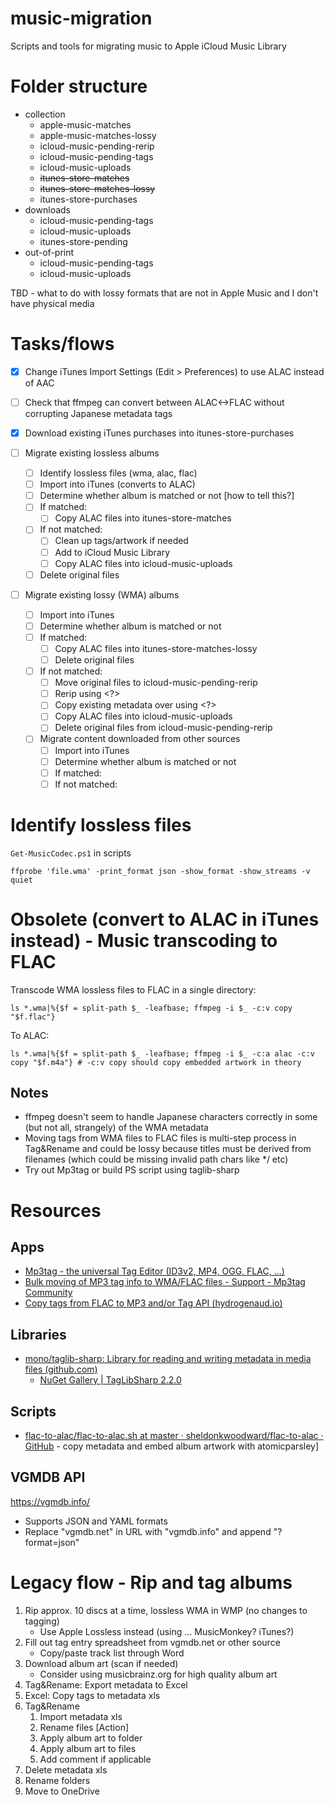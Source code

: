 # music-migration
Scripts and tools for migrating music to Apple iCloud Music Library

# Folder structure
- collection
  - apple-music-matches
  - apple-music-matches-lossy
  - icloud-music-pending-rerip
  - icloud-music-pending-tags
  - icloud-music-uploads
  - ~~itunes-store-matches~~
  - ~~itunes-store-matches-lossy~~
  - itunes-store-purchases
- downloads
  - icloud-music-pending-tags
  - icloud-music-uploads
  - itunes-store-pending
- out-of-print
  - icloud-music-pending-tags
  - icloud-music-uploads
	
TBD - what to do with lossy formats that are not in Apple Music and I don't have physical media

# Tasks/flows
- [x] Change iTunes Import Settings (Edit > Preferences) to use ALAC instead of AAC

- [ ] Check that ffmpeg can convert between ALAC<->FLAC without corrupting Japanese metadata tags
- [x] Download existing iTunes purchases into itunes-store-purchases
- [ ] Migrate existing lossless albums
    - [ ] Identify lossless files (wma, alac, flac)
    - [ ] Import into iTunes (converts to ALAC)
    - [ ] Determine whether album is matched or not [how to tell this?]
    - [ ] If matched:
        - [ ] Copy ALAC files into itunes-store-matches
    - [ ] If not matched:
        - [ ] Clean up tags/artwork if needed
        - [ ] Add to iCloud Music Library
        - [ ] Copy ALAC files into icloud-music-uploads
    - [ ] Delete original files
- [ ] Migrate existing lossy (WMA) albums
    - [ ] Import into iTunes
    - [ ] Determine whether album is matched or not
    - [ ] If matched:
        - [ ] Copy ALAC files into itunes-store-matches-lossy
        - [ ] Delete original files
    - [ ] If not matched:
        - [ ] Move original files to icloud-music-pending-rerip
        - [ ] Rerip using <?>
        - [ ] Copy existing metadata over using <?>
        - [ ] Copy ALAC files into icloud-music-uploads
        - [ ] Delete original files from icloud-music-pending-rerip
    - [ ] Migrate content downloaded from other sources
        - [ ] Import into iTunes
        - [ ] Determine whether album is matched or not
        - [ ] If matched:
        - [ ] If not matched:

# Identify lossless files
```Get-MusicCodec.ps1``` in scripts

```
ffprobe 'file.wma' -print_format json -show_format -show_streams -v quiet
```

# Obsolete (convert to ALAC in iTunes instead) - Music transcoding to FLAC
Transcode WMA lossless files to FLAC in a single directory:
```
ls *.wma|%{$f = split-path $_ -leafbase; ffmpeg -i $_ -c:v copy "$f.flac"}
```
To ALAC:
```
ls *.wma|%{$f = split-path $_ -leafbase; ffmpeg -i $_ -c:a alac -c:v copy "$f.m4a"} # -c:v copy should copy embedded artwork in theory
```

## Notes
- ffmpeg doesn't seem to handle Japanese characters correctly in some (but not all, strangely) of the WMA metadata
- Moving tags from WMA files to FLAC files is multi-step process in Tag&Rename and could be lossy because titles must be derived from filenames (which could be missing invalid path chars like */ etc)
- Try out Mp3tag or build PS script using taglib-sharp

# Resources
## Apps
- [Mp3tag - the universal Tag Editor (ID3v2, MP4, OGG, FLAC, ...)](https://www.mp3tag.de/en/)
- [Bulk moving of MP3 tag info to WMA/FLAC files - Support - Mp3tag Community](https://community.mp3tag.de/t/bulk-moving-of-mp3-tag-info-to-wma-flac-files/14833/6)
- [Copy tags from FLAC to MP3 and/or Tag API (hydrogenaud.io)](https://hydrogenaud.io/index.php?topic=98637.0)

## Libraries
- [mono/taglib-sharp: Library for reading and writing metadata in media files (github.com)](https://github.com/mono/taglib-sharp)
    - [NuGet Gallery | TagLibSharp 2.2.0](https://www.nuget.org/packages/TagLibSharp)

## Scripts
- [flac-to-alac/flac-to-alac.sh at master · sheldonkwoodward/flac-to-alac · GitHub](https://github.com/sheldonkwoodward/flac-to-alac/blob/master/flac-to-alac.sh) - copy metadata and embed album artwork with atomicparsley]

## VGMDB API
https://vgmdb.info/
- Supports JSON and YAML formats
- Replace "vgmdb.net" in URL with "vgmdb.info" and append "?format=json"

# Legacy flow - Rip and tag albums
1. Rip approx. 10 discs at a time, lossless WMA in WMP (no changes to tagging)
    - Use Apple Lossless instead (using … MusicMonkey? iTunes?)
2. Fill out tag entry spreadsheet from vgmdb.net or other source
    - Copy/paste track list through Word
3. Download album art (scan if needed)
    - Consider using musicbrainz.org for high quality album art
4. Tag&Rename: Export metadata to Excel
5. Excel: Copy tags to metadata xls
6. Tag&Rename
    1. Import metadata xls
    2. Rename files [Action]
    3. Apply album art to folder
    4. Apply album art to files
    5. Add comment if applicable
7. Delete metadata xls
8. Rename folders
9. Move to OneDrive

